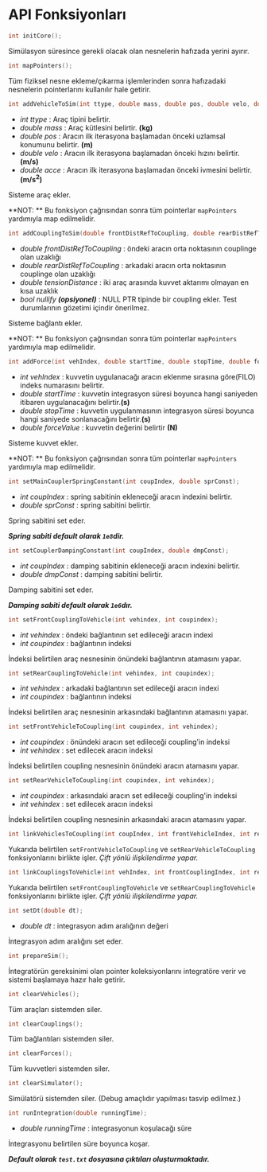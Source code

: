 # API Fonksiyonları

``` c
int initCore();
```
Simülasyon süresince gerekli olacak olan nesnelerin hafızada yerini ayırır.

``` c
int mapPointers();
```
Tüm fiziksel nesne ekleme/çıkarma işlemlerinden sonra hafızadaki nesnelerin pointerlarını kullanılır hale getirir.
``` c
int addVehicleToSim(int ttype, double mass, double pos, double velo, double acce);
```
+ *int ttype* : Araç tipini belirtir.
+ *double mass* : Araç kütlesini belirtir. **(kg)**
+ *double pos* : Aracın ilk iterasyona başlamadan önceki uzlamsal konumunu belirtir. **(m)**
+ *double velo* : Aracın ilk iterasyona başlamadan önceki hızını belirtir. **(m/s)**
+ *double acce* : Aracın ilk iterasyona başlamadan önceki ivmesini belirtir. **(m/s<sup>2</sup>)**

Sisteme araç ekler.

**NOT: ** Bu fonksiyon çağrısından sonra tüm pointerlar `mapPointers` yardımıyla map edilmelidir.
``` c
int addCouplingToSim(double frontDistRefToCoupling, double rearDistRefToCoupling, double tensionDistance, bool nullify);
```
+ *double frontDistRefToCoupling* : öndeki aracın orta noktasının couplinge olan uzaklığı
+ *double rearDistRefToCoupling* : arkadaki aracın orta noktasının couplinge olan uzaklığı
+ *double tensionDistance* : iki araç arasında kuvvet aktarımı olmayan en kısa uzaklık
+ *bool nullify **(opsiyonel)*** : NULL PTR tipinde bir coupling ekler. Test durumlarının gözetimi içindir önerilmez.

Sisteme bağlantı ekler.

**NOT: ** Bu fonksiyon çağrısından sonra tüm pointerlar `mapPointers` yardımıyla map edilmelidir.
``` c
int addForce(int vehIndex, double startTime, double stopTime, double forceValue);
```
+ *int vehIndex* : kuvvetin uygulanacağı aracın eklenme sırasına göre(FILO) indeks numarasını belirtir.
+ *double startTime* : kuvvetin integrasyon süresi boyunca hangi saniyeden itibaren uygulanacağını belirtir.**(s)**
+ *double stopTime* : kuvvetin uygulanmasının integrasyon süresi boyunca hangi saniyede sonlanacağını belirtir.**(s)**
+ *double forceValue* : kuvvetin değerini belirtir **(N)**

Sisteme kuvvet ekler.

**NOT: ** Bu fonksiyon çağrısından sonra tüm pointerlar `mapPointers` yardımıyla map edilmelidir.
``` c
int setMainCouplerSpringConstant(int coupIndex, double sprConst);
```
+ *int coupIndex* : spring sabitinin ekleneceği aracın indexini belirtir.
+ *double sprConst* : spring sabitini belirtir.

Spring sabitini set eder.

***Spring sabiti default olarak `1e8`dir.***

``` c
int setCouplerDampingConstant(int coupIndex, double dmpConst);
```
+ *int coupIndex* : damping sabitinin ekleneceği aracın indexini belirtir.
+ *double dmpConst* : damping sabitini belirtir.

Damping sabitini set eder.

***Damping sabiti default olarak `1e6`dır.***
``` c
int setFrontCouplingToVehicle(int vehindex, int coupindex);
```
+ *int vehindex* : öndeki bağlantının set edileceği aracın indexi
+ *int coupindex* : bağlantının indeksi

İndeksi belirtilen araç nesnesinin önündeki bağlantının atamasını yapar.

``` c
int setRearCouplingToVehicle(int vehindex, int coupindex);
```
+ *int vehindex* : arkadaki bağlantının set edileceği aracın indexi
+ *int coupindex* : bağlantının indeksi

İndeksi belirtilen araç nesnesinin arkasındaki bağlantının atamasını yapar.

``` c
int setFrontVehicleToCoupling(int coupindex, int vehindex);
```
+ *int coupindex* : önündeki aracın set edileceği coupling'in indeksi
+ *int vehindex* : set edilecek aracın indeksi

İndeksi belirtilen coupling nesnesinin önündeki aracın atamasını yapar.

``` c
int setRearVehicleToCoupling(int coupindex, int vehindex);
```
+ *int coupindex* : arkasındaki aracın set edileceği coupling'in indeksi
+ *int vehindex* : set edilecek aracın indeksi

İndeksi belirtilen coupling nesnesinin arkasındaki aracın atamasını yapar.

``` c
int linkVehiclesToCoupling(int coupIndex, int frontVehicleIndex, int rearVehicleIndex);
```
Yukarıda belirtilen
`setFrontVehicleToCoupling` ve `setRearVehicleToCoupling` fonksiyonlarını birlikte işler. *Çift yönlü ilişkilendirme yapar.*

``` c
int linkCouplingsToVehicle(int vehIndex, int frontCouplingIndex, int rearCouplingIndex);
```
Yukarıda belirtilen
`setFrontCouplingToVehicle` ve `setRearCouplingToVehicle` fonksiyonlarını birlikte işler. *Çift yönlü ilişkilendirme yapar.*

``` c
int setDt(double dt);
```
+ *double dt* : integrasyon adım aralığının değeri

İntegrasyon adım aralığını set eder.

``` c
int prepareSim();
```

İntegratörün gereksinimi olan pointer koleksiyonlarını integratöre verir ve sistemi başlamaya hazır hale getirir.

``` c
int clearVehicles();
```
Tüm araçları sistemden siler.

``` c
int clearCouplings();
```
Tüm bağlantıları sistemden siler.

``` c
int clearForces();
```
Tüm kuvvetleri sistemden siler.

``` c
int clearSimulator();
```
Simülatörü sistemden siler. (Debug amaçlıdır yapılması tasvip edilmez.)

``` c
int runIntegration(double runningTime);
```
+ *double runningTime* : integrasyonun koşulacağı süre

İntegrasyonu belirtilen süre boyunca koşar.

***Default olarak `test.txt` dosyasına çıktıları oluşturmaktadır.***
